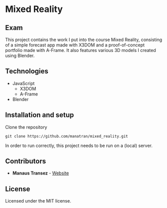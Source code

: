 # Mixed Reality

## Exam

This project contains the work I put into the course Mixed Reality, consisting of a simple forecast app made with X3DOM and a proof-of-concept portfolio made with A-Frame. It also features various 3D models I created using Blender.


## Technologies

- JavaScript
	- X3DOM
  - A-Frame
- Blender

## Installation and setup

Clone the repository

```
git clone https://github.com/manatran/mixed_reality.git
```

In order to run correctly, this project needs to be run on a (local) server.


## Contributors

* **Manaus Transez** - [Website](https://manatran.github.io/)


## License

Licensed under the MIT license.